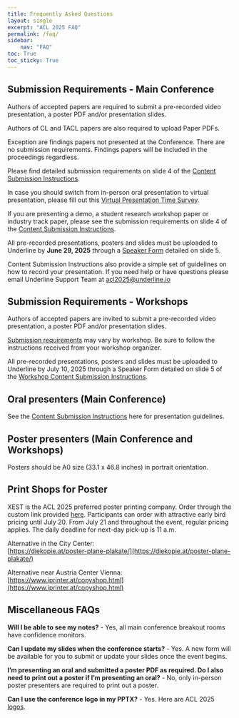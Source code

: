 ```yaml
---
title: Frequently Asked Questions
layout: single
excerpt: "ACL 2025 FAQ"
permalink: /faq/
sidebar: 
    nav: "FAQ"
toc: True
toc_sticky: True	
---
```



## Submission Requirements - Main Conference    
Authors of accepted papers are required to submit a pre-recorded video presentation, a poster PDF and/or presentation slides.    

Authors of CL and TACL papers are also required to upload Paper PDFs.    

Exception are findings papers not presented at the Conference. There are no submission requirements. Findings papers will be included in the proceedings regardless.    

Please find detailed submission requirements on slide 4 of the [Content Submission Instructions](https://docs.google.com/presentation/d/1mXRSfVbeD9Vh1-6ZXWSP5NKg0wT2QVF2EIGlMCWA84A/edit?usp=sharing).    
 
In case you should switch from in-person oral presentation to virtual presentation, please fill out this [Virtual Presentation Time Survey](https://acl-2025-virtual-presentation-time.paperform.co/).     

If you are presenting a demo, a student research workshop paper or industry track paper, please see the submission requirements on slide 4 of the [Content Submission Instructions](https://docs.google.com/presentation/d/1mXRSfVbeD9Vh1-6ZXWSP5NKg0wT2QVF2EIGlMCWA84A/edit?usp=sharing).    

All pre-recorded presentations, posters and slides must be uploaded to Underline by **June 29, 2025** through a [Speaker Form](https://acl2025-mainconference.paperform.co/) detailed on slide 5.    

Content Submission Instructions also provide a simple set of guidelines on how to record your presentation.
If you need help or have questions please email Underline Support Team at [acl2025@underline.io](mailto:acl2025@underline.io)

## Submission Requirements - Workshops    
Authors of accepted papers are invited to submit a pre-recorded video presentation, a poster PDF and/or presentation slides.    

[Submission requirements](https://docs.google.com/presentation/d/1B26aSIWCRTYEFKvndrYWspNBUpimN6v1h1Yww2_ZCpU/edit?usp=sharing) may vary by workshop. Be sure to follow the instructions received from your workshop organizer.    

All pre-recorded presentations, posters and slides must be uploaded to Underline by July 10, 2025 through a Speaker Form detailed on slide 5  of the [Workshop Content Submission Instructions](https://docs.google.com/presentation/d/1B26aSIWCRTYEFKvndrYWspNBUpimN6v1h1Yww2_ZCpU/edit?usp=sharing).


## Oral presenters (Main Conference)   
See the [Content Submission Instructions](https://docs.google.com/presentation/d/1mXRSfVbeD9Vh1-6ZXWSP5NKg0wT2QVF2EIGlMCWA84A/edit?usp=sharing) here for presentation guidelines.

## Poster presenters (Main Conference and Workshops)    
Posters should be A0 size (33.1 x 46.8 inches) in portrait orientation.

## Print Shops for Poster    
XEST is the ACL 2025 preferred poster printing company. Order through the custom link provided [here](https://xest.info/acl). Participants can order with attractive early bird pricing until July 20. From July 21 and throughout the event, regular pricing applies. The daily deadline for next-day pick-up is 11 a.m.    

Alternative in the City Center:     
[https://diekopie.at/poster-plane-plakate/](https://diekopie.at/poster-plane-plakate/)      

Alternative near Austria Center Vienna:       
[https://www.iprinter.at/copyshop.html](https://www.iprinter.at/copyshop.html)     

## Miscellaneous FAQs    
**Will I be able to see my notes?** - Yes, all main conference breakout rooms have confidence monitors.     

**Can I update my slides when the conference starts?** - Yes. A new form will be available for you to submit or update your slides once the event begins.     

**I’m presenting an oral and submitted a poster PDF as required. Do I also need to print out a poster if I’m presenting an oral?** - No, only in-person poster presenters are required to print out a poster.    

**Can I use the conference logo in my PPTX?** - Yes. Here are ACL 2025 [logos](https://drive.google.com/drive/folders/1GtkNVmq_bogb9ZJwzKWyyX2Q_0fMkOQg?usp=drive_link).


